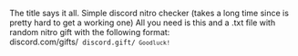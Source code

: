 The title says it all.
Simple discord nitro checker (takes a long time since is pretty hard to get a working one)
All you need is this and a .txt file with random nitro gift with the following format:         
discord.com/gifts/<code>
discord.gift/<code>
Goodluck!
